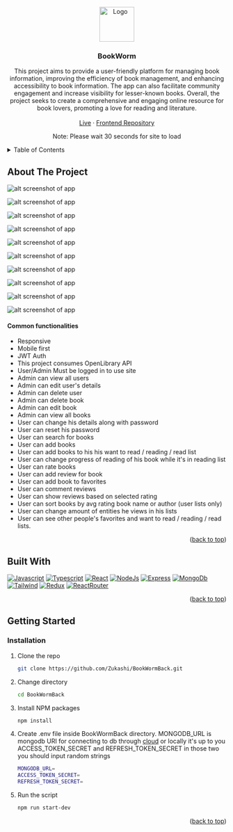 



<!-- PROJECT LOGO -->
<br />
<div align="center">
  <a href="https://github.com/Zukashi/BookWormBack">
    <img src="https://cdn-icons-png.flaticon.com/512/2490/2490295.png" alt="Logo" width="80" height="80">
  </a>

<h3 align="center">BookWorm</h3>

  <p align="center">
    This project aims to provide a user-friendly platform for managing book information, improving the efficiency of book management, and enhancing accessibility to    book information. The app can also facilitate community engagement and increase visibility for lesser-known books. Overall, the project seeks to create a comprehensive and engaging online resource for book lovers, promoting a love for reading and literature.
    <br/>
    <br/>
    <a href="https://book-worm-kjh8.onrender.com">Live</a>
    ·
    <a href="https://github.com/Zukashi/BookWormFront">Frontend Repository</a>
   
  </p>
  <p>Note: Please wait 30 seconds for site to load</p>
</div>



<!-- TABLE OF CONTENTS -->
<details>
  <summary>Table of Contents</summary>
  <ol>
    <li>
      <a href="#about-the-project">About The Project</a>
      <ul>
        <li><a href="#common-functionalities">Common Functionalities</a></li>
        <li><a href="#built-with">Built With</a></li>
      </ul>
    </li>
    <li>
      <a href="#getting-started">Getting Started</a>
      <ul>
        <li><a href="#installation">Installation</a></li>
      </ul>
    </li>
  </ol>
</details>



<!-- ABOUT THE PROJECT -->
## About The Project


![alt screenshot of app](https://i.imgur.com/DXTDK2r.jpeg)

![alt screenshot of app](https://i.imgur.com/L6bhs01.jpeg)

![alt screenshot of app](https://i.imgur.com/RFEPVWs.png)

![alt screenshot of app](https://i.imgur.com/2ZYU4hy.png)

![alt screenshot of app](https://i.imgur.com/eNTJT46.png)

![alt screenshot of app](https://i.imgur.com/jhcsJcm.png)

![alt screenshot of app](https://i.imgur.com/PMviI6a.png)

![alt screenshot of app](https://i.imgur.com/YNeeEJM.png)

![alt screenshot of app](https://i.imgur.com/7ZeftOs.jpeg)

![alt screenshot of app](https://i.imgur.com/odflOyV.jpeg)
#### Common functionalities
* Responsive
* Mobile first
* JWT Auth
* This project consumes OpenLibrary API
* User/Admin Must be logged in to use site 
* Admin can view all users
* Admin can edit user's details
* Admin can delete user
* Admin can delete book
* Admin can edit book
* Admin can view all books
* User can change his details along with password
* User can reset his password 
* User can search for books 
* User can add books
* User can add books to his his want to read / reading / read list
* User can change progress of reading of his book while it's in reading list
* User can rate books 
* User can add review for book
* User can add book to favorites
* User can comment reviews
* User can show reviews based on selected rating
* User can sort books by avg rating book name or author (user lists only)
* User can change amount of entities he views in his lists
* User can see other people's favorites and want to read / reading / read lists.



<p align="right">(<a href="#readme-top">back to top</a>)</p>



## Built With
 [![Javascript](https://img.shields.io/badge/JavaScript-F7DF1E?style=for-the-badge&logo=javascript&logoColor=black)](https://www.ecmascript.org/)
 [![Typescript](https://img.shields.io/badge/typescript-1DA1F2?style=for-the-badge&logo=typescript&logoColor=white)](https://typescriptlang.org/)
 [![React][React.js]][React-url]
 [![NodeJs](https://img.shields.io/badge/Node.js-43853D?style=for-the-badge&logo=node.js&logoColor=white)](https://nodejs.org/)
 [![Express](https://img.shields.io/badge/Express.js-404D59?style=for-the-badge)](https://expressjs.com/)
 [![MongoDb](https://img.shields.io/badge/MongoDB-409C52?style=for-the-badge&logo=mongodb&logoColor=green)](https://mongodb.com/)
 [![Tailwind](https://img.shields.io/badge/Tailwind_CSS-38B2AC?style=for-the-badge&logo=tailwind-css&logoColor=white)](https://tailwindcss.com/)
 [![Redux](https://img.shields.io/badge/Redux-593D88?style=for-the-badge&logo=redux&logoColor=white)](https://redux.js.org/)
 [![ReactRouter](https://img.shields.io/badge/React_Router-CA4245?style=for-the-badge&logo=react-router&logoColor=white)](https://reactrouter.com/)


<p align="right">(<a href="#readme-top">back to top</a>)</p>



<!-- GETTING STARTED -->
## Getting Started




### Installation

1. Clone the repo
   ```sh
   git clone https://github.com/Zukashi/BookWormBack.git
   ```
2. Change directory
    ```sh
    cd BookWormBack
    ```
3. Install NPM packages
   ```sh
   npm install
   ```
4. Create .env file inside BookWormBack directory. MONGODB_URL is mongodb URI for connecting to db through     <a href="https://www.mongodb.com/atlas/database" target="_blank">cloud</a> or locally it's up to you
   ACCESS_TOKEN_SECRET and REFRESH_TOKEN_SECRET in those two you should input random strings
    ```sh
    MONGODB_URL=
    ACCESS_TOKEN_SECRET=
    REFRESH_TOKEN_SECRET=
    ```
5. Run the script
   ```sh
   npm run start-dev
   ```

<p align="right">(<a href="#readme-top">back to top</a>)</p>






<!-- MARKDOWN LINKS & IMAGES -->
<!-- https://www.markdownguide.org/basic-syntax/#reference-style-links -->
[contributors-url]: https://github.com/github_username/repo_name/graphs/contributors
[forks-shield]: https://img.shields.io/github/forks/github_username/repo_name.svg?style=for-the-badge
[forks-url]: https://github.com/github_username/repo_name/network/members
[stars-url]: https://github.com/github_username/repo_name/stargazers
[issues-shield]: https://img.shields.io/github/issues/github_username/repo_name.svg?style=for-the-badge
[issues-url]: https://github.com/github_username/repo_name/issues
[linkedin-shield]: https://img.shields.io/badge/-LinkedIn-black.svg?style=for-the-badge&logo=linkedin&colorB=555
[product-screenshot]: images/screenshot.png
[Next.js]: https://img.shields.io/badge/next.js-000000?style=for-the-badge&logo=nextdotjs&logoColor=white
[React.js]: https://img.shields.io/badge/React-20232A?style=for-the-badge&logo=react&logoColor=61DAFB
[React-url]: https://reactjs.org/
[Angular.io]: https://img.shields.io/badge/Angular-DD0031?style=for-the-badge&logo=angular&logoColor=white
[Angular-url]: https://angular.io/
[Svelte.dev]: https://img.shields.io/badge/Svelte-4A4A55?style=for-the-badge&logo=svelte&logoColor=FF3E00
[Laravel.com]: https://img.shields.io/badge/Laravel-FF2D20?style=for-the-badge&logo=laravel&logoColor=white
[Bootstrap.com]: https://img.shields.io/badge/Bootstrap-563D7C?style=for-the-badge&logo=bootstrap&logoColor=white
[Bootstrap-url]: https://getbootstrap.com
[JQuery.com]: https://img.shields.io/badge/jQuery-0769AD?style=for-the-badge&logo=jquery&logoColor=white
[JQuery-url]: https://jquery.com 

